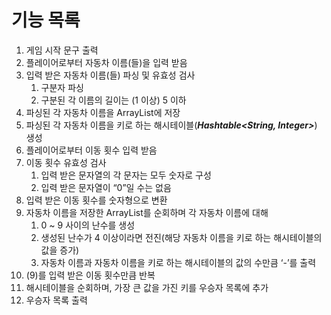 # 기능 목록

1. 게임 시작 문구 출력
2. 플레이어로부터 자동차 이름(들)을 입력 받음
3. 입력 받은 자동차 이름(들) 파싱 및 유효성 검사
    1. 구분자 파싱
    2. 구분된 각 이름의 길이는 (1 이상) 5 이하
4. 파싱된 각 자동차 이름을 ArrayList<String>에 저장
5. 파싱된 각 자동차 이름을 키로 하는 해시테이블(***Hashtable<String, Integer>***) 생성
6. 플레이어로부터 이동 횟수 입력 받음
7. 이동 횟수 유효성 검사
    1. 입력 받은 문자열의 각 문자는 모두 숫자로 구성
    2. 입력 받은 문자열이 “0”일 수는 없음
8. 입력 받은 이동 횟수를 숫자형으로 변환
9. 자동차 이름을 저장한 ArrayList를 순회하며 각 자동차 이름에 대해
    1. 0 ~ 9 사이의 난수를 생성
    2. 생성된 난수가 4 이상이라면 전진(해당 자동차 이름을 키로 하는 해시테이블의 값을 증가)
    3. 자동차 이름과 자동차 이름을 키로 하는 해시테이블의 값의 수만큼 ‘-’를 출력
10. (9)를 입력 받은 이동 횟수만큼 반복
11. 해시테이블을 순회하며, 가장 큰 값을 가진 키를 우승자 목록에 추가
12. 우승자 목록 출력